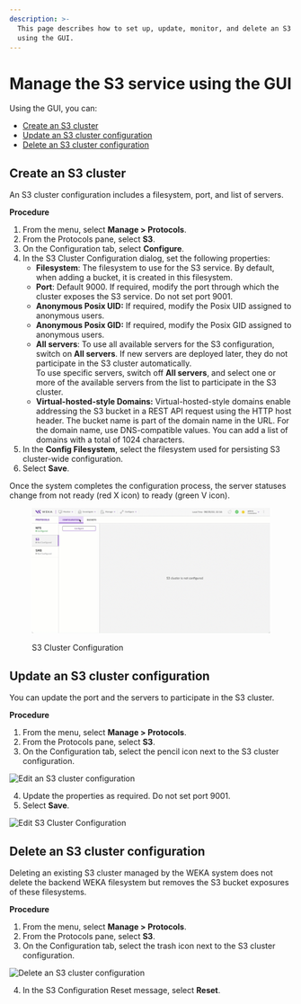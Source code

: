 ```yaml
---
description: >-
  This page describes how to set up, update, monitor, and delete an S3 cluster
  using the GUI.
---
```


# Manage the S3 service using the GUI

Using the GUI, you can:

* [Create an S3 cluster](s3-cluster-management.md#create-an-s3-cluster)
* [Update an S3 cluster configuration](s3-cluster-management.md#update-an-s3-cluster-configuration)
* [Delete an S3 cluster configuration](s3-cluster-management.md#delete-an-s3-cluster)

## Create an S3 cluster

An S3 cluster configuration includes a filesystem, port, and list of servers.

**Procedure**

1. From the menu, select **Manage > Protocols**.
2. From the Protocols pane, select **S3**.
3. On the Configuration tab, select **Configure**.
4. In the S3 Cluster Configuration dialog, set the following properties:
   * **Filesystem**: The filesystem to use for the S3 service. By default, when adding a bucket, it is created in this filesystem.
   * **Port**: Default 9000. If required, modify the port through which the cluster exposes the S3 service. Do not set port 9001.
   * **Anonymous Posix UID:** If required, modify the Posix UID assigned to anonymous users.
   * **Anonymous Posix GID:** If required, modify the Posix GID assigned to anonymous users.
   * **All servers**: To use all available servers for the S3 configuration, switch on **All servers**. If new servers are deployed later, they do not participate in the S3 cluster automatically.\
     To use specific servers, switch off **All servers**, and select one or more of the available servers from the list to participate in the S3 cluster.
   * **Virtual-hosted-style Domains:** Virtual-hosted-style domains enable addressing the S3 bucket in a REST API request using the HTTP host header. The bucket name is part of the domain name in the URL. For the domain name, use DNS-compatible values. You can add a list of domains with a total of 1024 characters.
5. In the **Config Filesystem**, select the filesystem used for persisting S3 cluster-wide configuration.
6. Select **Save**.

Once the system completes the configuration process, the server statuses change from not ready (red X icon) to ready (green V icon).

<figure><img src="../../../.gitbook/assets/wmng_S3_cluster_configuration.gif" alt=""><figcaption><p>S3 Cluster Configuration</p></figcaption></figure>

## Update an S3 cluster configuration

You can update the port and the servers to participate in the S3 cluster.

**Procedure**

1. From the menu, select **Manage > Protocols**.
2. From the Protocols pane, select **S3**.
3. On the Configuration tab, select the pencil icon next to the S3 cluster configuration.

![Edit an S3 cluster configuration](../../../.gitbook/assets/wmng\_s3\_edit\_configuration\_button.png)

4. Update the properties as required. Do not set port 9001.
5. Select **Save**.

![Edit S3 Cluster Configuration](../../../.gitbook/assets/wmng\_s3\_edit\_configuration\_dialog.png)

## Delete an S3 cluster configuration

Deleting an existing S3 cluster managed by the WEKA system does not delete the backend WEKA filesystem but removes the S3 bucket exposures of these filesystems.

**Procedure**

1. From the menu, select **Manage > Protocols**.
2. From the Protocols pane, select **S3**.
3. On the Configuration tab, select the trash icon next to the S3 cluster configuration.

![Delete an S3 cluster configuration](../../../.gitbook/assets/wmng\_s3\_delete\_configuration.png)

4. In the S3 Configuration Reset message, select **Reset**.&#x20;
